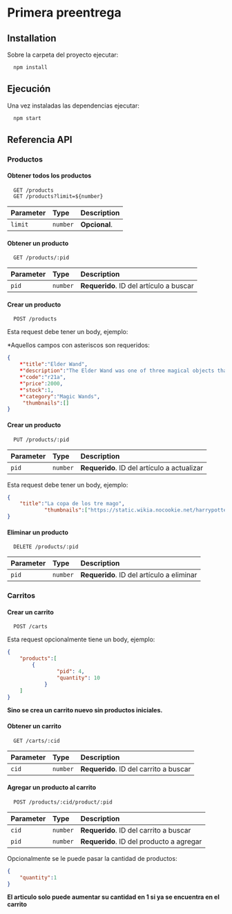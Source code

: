 # Primera preentrega    




## Installation

Sobre la carpeta del proyecto ejecutar:

```bash
  npm install 
```
## Ejecución

Una vez instaladas las dependencias ejecutar:

```bash
  npm start
```    
## Referencia API

### Productos
#### Obtener todos los productos

```http
  GET /products
  GET /products?limit=${number}
```

| Parameter | Type     | Description                |
| :-------- | :------- | :------------------------- |
| `limit` | `number` | **Opcional**. |

#### Obtener un producto

```http
  GET /products/:pid
```

| Parameter | Type     | Description                       |
| :-------- | :------- | :-------------------------------- |
| `pid`      | `number` | **Requerido**. ID del artículo a buscar |

#### Crear un producto
```http
  POST /products
```

Esta request debe tener un body, ejemplo:

*Aquellos campos con asteriscos son requeridos:
```json
{
	*"title":"Elder Wand",
	*"description":"The Elder Wand was one of three magical objects that made up the fabled Deathly Hallows, along with the Resurrection Stone and the Cloak of Invisibility.",
	*"code":"r21a",
	*"price":2000,
	*"stock":1,
	*"category":"Magic Wands",
	 "thumbnails":[]
}
```

#### Crear un producto
```http
  PUT /products/:pid
```

| Parameter | Type     | Description                       |
| :-------- | :------- | :-------------------------------- |
| `pid`      | `number` | **Requerido**. ID del artículo a actualizar |

Esta request debe tener un body, ejemplo:
```json
{
	"title":"La copa de los tre mago",
			"thumbnails":["https://static.wikia.nocookie.net/harrypotter/images/5/59/Elder_Wand.png/revision/latest/scale-to-width-down/350?cb=20161128051519"]
}
```

#### Eliminar un producto

```http
  DELETE /products/:pid
```

| Parameter | Type     | Description                       |
| :-------- | :------- | :-------------------------------- |
| `pid`      | `number` | **Requerido**. ID del artículo a eliminar |

### Carritos

#### Crear un carrito
```http
  POST /carts
```

Esta request opcionalmente tiene un body, ejemplo:

```json
{
	"products":[
		{
                "pid": 4,
                "quantity": 10
            }
	]
}
```
**Sino se crea un carrito nuevo sin productos iniciales.**

#### Obtener un carrito

```http
  GET /carts/:cid
```

| Parameter | Type     | Description                       |
| :-------- | :------- | :-------------------------------- |
| `cid`      | `number` | **Requerido**. ID del carrito a buscar |


#### Agregar un producto al carrito

```http
  POST /products/:cid/product/:pid
```

| Parameter | Type     | Description                       |
| :-------- | :------- | :-------------------------------- |
| `cid`      | `number` | **Requerido**. ID del carrito a buscar |
| `pid`      | `number` | **Requerido**. ID del producto a agregar |

Opcionalmente se le puede pasar la cantidad de productos:

```json
{
	"quantity":1
}
```

**El articulo solo puede aumentar su cantidad en 1 si ya se encuentra en el carrito**
